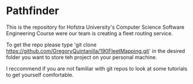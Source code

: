# Pathfinder
This is the repository for Hofstra University's Computer Science Software Engineering Course were our team is creating a fleet routing service.

To get the repo please type 'git clone https://github.com/GregoryQuintanilla/190FleetMapping.git' in the desired folder you want to store teh project on your personal machine.

I reccommend if you are not familiar with git repos to look at some tutorials to get yourself comfortable.
